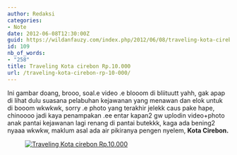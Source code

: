 ```yaml
---
author: Redaksi
categories:
- Note
date: 2012-06-08T12:30:00Z
guid: https://wildanfauzy.com/index.php/2012/06/08/traveling-kota-cirebon-rp-10-000/
id: 109
nb_of_words:
- "258"
title: Traveling Kota cirebon Rp.10.000
url: /traveling-kota-cirebon-rp-10-000/
---
```


Ini gambar doang, brooo, soal.e video .e blooom di bliituutt yahh, gak apap di lihat dulu suasana pelabuhan kejawanan yang menawan dan elok untuk di booom wkwkwk, sorry .e photo yang terakhir jelekk caus pake hape, chinoooo jadi kaya penampakan .ee entar kapan2 gw uplodin video+photo anak pantai kejawanan lagi renang di pantai butekkk, kaga ada bening2 nyaaa wkwkw, maklum asal ada air pikiranya pengen nyelem, **Kota Cirebon.**

<div class="wp-block-image">
  <figure class="aligncenter"><a href="http://wildanfauzyart.files.wordpress.com/2012/06/7de46-dsc01490.jpg"><img src="https://wildanfauzyart.files.wordpress.com/2020/04/d3718-dsc01490.jpg?w=768" alt="Traveling Kota cirebon Rp.10.000 " data-recalc-dims="1" /></a></figure>
</div>

<div class="wp-block-image">
  <figure class="aligncenter"><a href="https://wildanfauzyart.files.wordpress.com/2012/06/0968f-dsc014791.jpg"><img src="https://wildanfauzyart.files.wordpress.com/2012/06/0968f-dsc014791.jpg?w=768" alt="" data-recalc-dims="1" /></a></figure>
</div>

<div class="wp-block-image">
  <figure class="aligncenter"><a href="https://wildanfauzyart.files.wordpress.com/2012/06/3916f-dsc01482.jpg"><img src="https://wildanfauzyart.files.wordpress.com/2012/06/3916f-dsc01482.jpg?w=768" alt="" data-recalc-dims="1" /></a></figure>
</div>

<div class="wp-block-image">
  <figure class="aligncenter"><a href="https://wildanfauzyart.files.wordpress.com/2012/06/163f9-dsc01492.jpg"><img src="https://wildanfauzyart.files.wordpress.com/2012/06/163f9-dsc01492.jpg?w=768" alt="" data-recalc-dims="1" /></a></figure>
</div>

<div class="wp-block-image">
  <figure class="aligncenter"><a href="https://wildanfauzyart.files.wordpress.com/2012/06/b061c-d30b0-dsc01475.jpg"><img src="https://wildanfauzyart.files.wordpress.com/2012/06/b061c-d30b0-dsc01475.jpg?w=768" alt="" data-recalc-dims="1" /></a></figure>
</div>

<div class="wp-block-image">
  <figure class="aligncenter"><a href="https://wildanfauzyart.files.wordpress.com/2012/06/72ca6-a9c49-dsc01476.jpg"><img src="https://wildanfauzyart.files.wordpress.com/2012/06/72ca6-a9c49-dsc01476.jpg?w=768" alt="" data-recalc-dims="1" /></a></figure>
</div>